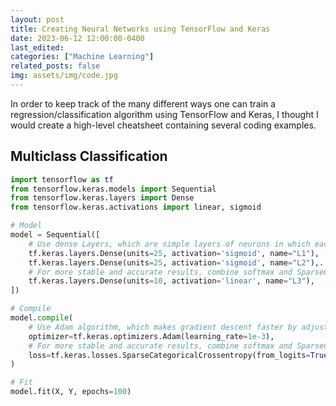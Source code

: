```yaml
---
layout: post
title: Creating Neural Networks using TensorFlow and Keras 
date: 2023-06-12 12:00:00-0400
last_edited:
categories: ["Machine Learning"]
related_posts: false
img: assets/img/code.jpg
---
```


In order to keep track of the many different ways one can train a regression/classification algorithm using TensorFlow and Keras, I thought I would create a high-level cheatsheet containing several coding examples.

## Multiclass Classification 

```python
import tensorflow as tf
from tensorflow.keras.models import Sequential
from tensorflow.keras.layers import Dense
from tensorflow.keras.activations import linear, sigmoid

# Model
model = Sequential([
    # Use dense Layers, which are simple layers of neurons in which each neuron receives input from all the neurons of the previous layer.
    tf.keras.layers.Dense(units=25, activation='sigmoid', name="L1"),
    tf.keras.layers.Dense(units=25, activation='sigmoid', name="L2"),.
    # For more stable and accurate results, combine softmax and SparseCategoricalCrossentropy loss function
    tf.keras.layers.Dense(units=10, activation='linear', name="L3"),
])

# Compile
model.compile(
    # Use Adam algorithm, which makes gradient descent faster by adjusting the learning rate automatically
    optimizer=tf.keras.optimizers.Adam(learning_rate=1e-3),
    # For more stable and accurate results, combine softmax and SparseCategoricalCrossentropy loss function
    loss=tf.keras.losses.SparseCategoricalCrossentropy(from_logits=True) 
)

# Fit
model.fit(X, Y, epochs=100)
```

